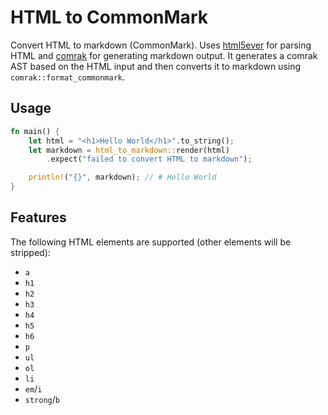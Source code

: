 # HTML to CommonMark

Convert HTML to markdown (CommonMark). Uses [html5ever](https://crates.io/crates/html5ever) for parsing HTML and [comrak](https://crates.io/crates/comrak) for generating markdown output. It generates a comrak AST based on the HTML input and then converts it to markdown using `comrak::format_commonmark`.

## Usage

```rust
fn main() {
    let html = "<h1>Hello World</h1>".to_string();
    let markdown = html_to_markdown::render(html)
        .expect("failed to convert HTML to markdown");

    println!("{}", markdown); // # Hello World
}
```

## Features

The following HTML elements are supported (other elements will be stripped):

- `a`
- `h1`
- `h2`
- `h3`
- `h4`
- `h5`
- `h6`
- `p`
- `ul`
- `ol`
- `li`
- `em`/`i`
- `strong`/`b`
